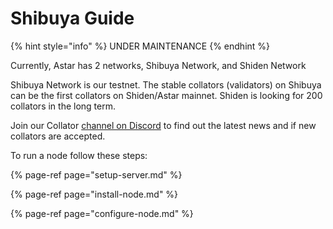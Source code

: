 # Shibuya Guide

{% hint style="info" %}
UNDER MAINTENANCE
{% endhint %}

Currently, Astar has 2 networks, Shibuya Network, and Shiden Network

Shibuya Network is our testnet. The stable collators \(validators\) on Shibuya can be the first collators on Shiden/Astar mainnet. Shiden is looking for 200 collators in the long term.

Join our Collator [channel on Discord](https://discord.gg/Z3nC9U4) to find out the latest news and if new collators are accepted. 



To run a node follow these steps:

{% page-ref page="setup-server.md" %}

{% page-ref page="install-node.md" %}

{% page-ref page="configure-node.md" %}



